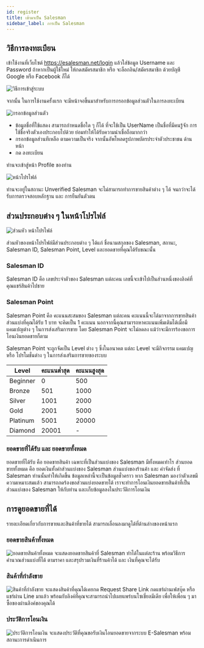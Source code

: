 ```yaml
---
id: register
title: เข้ามาเป็น Salesman
sidebar_label: การเป็น Salesman
---
```


## วิธีการลงทะเบียน

เข้าใช้งานที่เว็บไซต์ https://esalesman.net/login แล้วใส่ข้อมูล Username และ Password ถ้าหากเป็นผู้ใช้ใหม่ ให้กดสมัครสมาชิก หรือ จะล็อกอิน/สมัครสมาชิก ด้วยบัญชี Google หรือ Facebook ก็ได้

![วิธีการเข้าสู่ระบบ](/img/login/1.png)

จากนั้น ในการใช้งานครั้งแรก จะมีหน้าจอขึ้นมาสำหรับการกรอกข้อมูลส่วนตัวในการลงทะเบียน

![กรอกข้อมูลส่วนตัว](/img/login/2.png)

- ข้อมูลชื่อที่ใช้แสดง สามารถกำหนดชื่อใด ๆ ก็ได้ ที่จะใช้เป็น UserName เป็นชื่อที่มีคนรู้จัก การใช้ชื่อจริงตัวเองประกอบไปด้วย ย่อมทำให้ได้รับความน่าเชื่อถือมากกว่า
- กรอกข้อมูลส่วนทีเหลือ ตามความเป็นจริง จากนั้นอัพโหลดรูปภาพบัตรประจำตัวประชาชน ด้านหน้า
- กด ลงทะเบียน

ท่านจะเข้าสู่หน้า Profile ของท่าน

![หน้าโปรไฟล์](/img/login/3.png)

ท่านจะอยู่ในสถานะ Unverified Salesman จะไม่สามารถทำการขายสินค้าต่าง ๆ ได้ จนกว่าจะได้รับการตรวจสอบหลักฐาน และ การยืนยันตัวตน

## ส่วนประกอบต่าง ๆ ในหน้าโปรไฟล์

![ส่วนหัว หน้าโปรไฟล์](/img/login/4.png)

ส่วนหัวของหน้าโปรไฟล์มีส่วนประกอบต่าง ๆ ได้แก่ ชื่อนามสกุลของ Salesman, สถานะ, Salesman ID, Salesman Point, Level และยอดขายที่คุณได้รับขณะนั้น

### Salesman ID

Salesman ID คือ เลขประจำตัวของ Salesman แต่ละคน เลขนี้จะเข้าไปเป็นส่วนหนึ่งของลิงค์ที่คุณแชร์สินค้าไปชาย

### Salesman Point

Salesman Point คือ คะแนนสะสมของ Salesman แต่ละคน คะแนนนี้จะได้มาจากการขายสินค้า ส่วนแบ่งที่คุณได้รับ 1 บาท จะคิดเป็น 1 คะแนน นอกจากนี้คุณสามารถหาคะแนนเพิ่มเติมได้เมื่อมีแคมเปญต่าง ๆ ในการส่งเสริมการขาย โดย Salesman Point จะไม่ลดลง แม้ว่าจะมีการร้องขอการโอนเงินยอดขายก็ตาม

Salesman Point จะถูกจัดเป็น Level ต่าง ๆ ซึ่งในอนาคต แต่ละ Level จะมีกิจกรรม แคมเปญ หรือ โปรโมชั่นต่าง ๆ ในการส่งเสริมการขายของระบบ

| Level    | คะแนนต่ำสุด | คะแนนสูงสุด |
| -------- | ----------- | ----------- |
| Beginner | 0           | 500         |
| Bronze   | 501         | 1000        |
| Silver   | 1001        | 2000        |
| Gold     | 2001        | 5000        |
| Platinum | 5001        | 20000       |
| Diamond  | 20001       | -           |

### ยอดขายที่ได้รับ และ ยอดขายทั้งหมด

ยอดขายที่ได้รับ คือ ยอดขายสินค้า เฉพาะที่เป็นส่วนแบ่งของ Salesman มีทั้งหมดเท่าไร ส่วนยอดขายทั้งหมด คือ ยอดเงินทั้งค่าส่วนแบ่งของ Salesman ส่วนแบ่งของร้านค้า และ ค่าจัดส่ง ที่ Salesman ท่านนั้นทำให้เกิดขึ้น ข้อมูลเหล่านี้จะเป็นข้อมูลชั่วคราว หาก Salesman มองว่าตัวเลขมีความเหมาะสมแล้ว สามารถกดร้องขอส่วนแบ่งยอดขายได้ เราจะทำการโอนเงินยอดขายสินค้าที่เป็นส่วนแบ่งของ Salesman ให้กับท่าน และเก็บข้อมูลลงในประวัติการโอนเงิน

## การดูยอดขายที่ได้

รายละเอียดเกี่ยวกับการขายและสินค้าที่ขายได้ สามารถเลื่อนลงมาดูได้ที่ด้านล่างของหน้าแรก

### ยอดขายสินค้าทั้งหมด

![ยอดขายสินค้าทั้งหมด](/img/login/6.png)
จะแสดงยอดขายสินค้าที่ Salesman ทำได้ในแต่ละร้าน พร้อมวิธีการคำนวณส่วนแบ่งที่ได้ ตามราคา และสรุปรวมเงินที่ร้านค้าได้ และ เงินที่คุณจะได้รับ

### สินค้าที่กำลังขาย

![สินค้าที่กำลังขาย](/img/login/5.png)
จะแสดงสินค้าที่คุณได้เคยกด Request Share Link กดแชร์ผ่านเฟสบุ๊ค หรือ แชร์ผ่าน Line มาแล้ว พร้อมกับลิงค์ที่คุณจะสามารถนำไปเผยแพร่บนโซเชี่ยลมีเดีย เพื่อให้เพื่อน ๆ มาซื้อของผ่านลิงค์ของคุณได้

### ประวัติการโอนเงิน

![ประวัติการโอนเงิน](/img/login/7.png)
จะแสดงประวัติที่คุณขอรับเงินโอนยอดขายจากระบบ E-Salesman พร้อมสถานะการดำเนินการ
